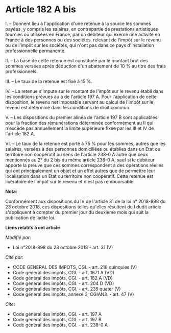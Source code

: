 # Article 182 A bis

I. – Donnent lieu à l'application d'une retenue à la source les sommes payées, y compris les salaires, en contrepartie de
prestations artistiques fournies ou utilisées en France, par un débiteur qui exerce une activité en France à des personnes ou
des sociétés, relevant de l'impôt sur le revenu ou de l'impôt sur les sociétés, qui n'ont pas dans ce pays d'installation
professionnelle permanente.

II. – La base de cette retenue est constituée par le montant brut des sommes versées après déduction d'un abattement de 10 %
au titre des frais professionnels.

III. – Le taux de la retenue est fixé à 15 %.

IV. – La retenue s'impute sur le montant de l'impôt sur le revenu établi dans les conditions prévues au a de l'article 197 A.
Pour l'application de cette disposition, le revenu net imposable servant au calcul de l'impôt sur le revenu est déterminé
dans les conditions de droit commun.

V. – Les dispositions du premier alinéa de l'article 197 B sont applicables pour la fraction des rémunérations déterminée
conformément au II qui n'excède pas annuellement la limite supérieure fixée par les III et IV de l'article 182 A.

VI. – Le taux de la retenue est porté à 75 % pour les sommes, autres que les salaires, versées à des personnes domiciliées ou
établies dans un Etat ou territoire non coopératif au sens de l'article 238-0 A autre que ceux mentionnés au 2° du 2 bis du
même article 238-0 A, sauf si le débiteur apporte la preuve que ces sommes correspondent à des opérations réelles qui ont
principalement un objet et un effet autres que de permettre leur localisation dans un Etat ou territoire non coopératif.
Cette retenue est libératoire de l'impôt sur le revenu et n'est pas remboursable.

**Nota:**

Conformément aux dispositions du IV de l'article 31 de la loi n° 2018-898 du 23 octobre 2018, ces dispositions telles
qu'elles résultent du I dudit article s'appliquent à compter du premier jour du deuxième mois qui suit la publication de
ladite loi.

**Liens relatifs à cet article**

_Modifié par_:

  - Loi n°2018-898 du 23 octobre 2018 - art. 31 (V)

_Cité par_:

  - CODE GENERAL DES IMPOTS, CGI. - art. 219 quinquies (V)
  - Code général des impôts, CGI. - art. 1671 A (VD)
  - Code général des impôts, CGI. - art. 182 A (VD)
  - Code général des impôts, CGI. - art. 204 D (VD)
  - Code général des impôts, CGI. - art. 235 quater (V)
  - Code général des impôts, annexe 3, CGIAN3. - art. 47 (V)

_Cite_:

  - Code général des impôts, CGI. - art. 197 A
  - Code général des impôts, CGI. - art. 197 B
  - Code général des impôts, CGI. - art. 238-0 A
